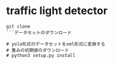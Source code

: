 # traffic light detector

```
git clone 
```データセットのダウンロード
  
# yolo形式のデータセットをxml形式に変換する
# 重みの初期値のダウンロード
# python3 setup.py install

